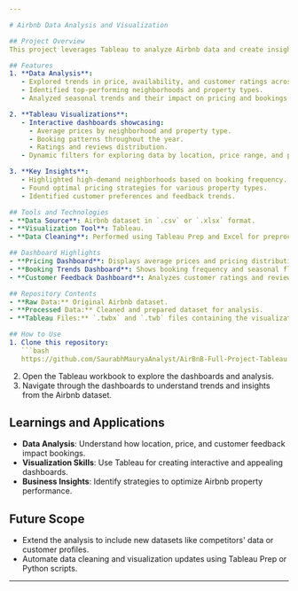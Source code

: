 ```yaml
---

# Airbnb Data Analysis and Visualization

## Project Overview
This project leverages Tableau to analyze Airbnb data and create insightful visualizations for business and customer decision-making. The analysis focuses on identifying trends, patterns, and actionable insights from the Airbnb dataset.

## Features
1. **Data Analysis**:
   - Explored trends in price, availability, and customer ratings across different locations.
   - Identified top-performing neighborhoods and property types.
   - Analyzed seasonal trends and their impact on pricing and bookings.

2. **Tableau Visualizations**:
   - Interactive dashboards showcasing:
     - Average prices by neighborhood and property type.
     - Booking patterns throughout the year.
     - Ratings and reviews distribution.
   - Dynamic filters for exploring data by location, price range, and property type.

3. **Key Insights**:
   - Highlighted high-demand neighborhoods based on booking frequency.
   - Found optimal pricing strategies for various property types.
   - Identified customer preferences and feedback trends.

## Tools and Technologies
- **Data Source**: Airbnb dataset in `.csv` or `.xlsx` format.
- **Visualization Tool**: Tableau.
- **Data Cleaning**: Performed using Tableau Prep and Excel for preprocessing the dataset.

## Dashboard Highlights
- **Pricing Dashboard**: Displays average prices and pricing distribution by neighborhood and property type.
- **Booking Trends Dashboard**: Shows booking frequency and seasonal fluctuations.
- **Customer Feedback Dashboard**: Analyzes customer ratings and reviews to identify top-performing properties.

## Repository Contents
- **Raw Data:** Original Airbnb dataset.
- **Processed Data:** Cleaned and prepared dataset for analysis.
- **Tableau Files:** `.twbx` and `.twb` files containing the visualizations and dashboards.

## How to Use
1. Clone this repository:
   ```bash
   https://github.com/SaurabhMauryaAnalyst/AirBnB-Full-Project-Tableau
   ```
2. Open the Tableau workbook to explore the dashboards and analysis.
3. Navigate through the dashboards to understand trends and insights from the Airbnb dataset.

## Learnings and Applications
- **Data Analysis**: Understand how location, price, and customer feedback impact bookings.
- **Visualization Skills**: Use Tableau for creating interactive and appealing dashboards.
- **Business Insights**: Identify strategies to optimize Airbnb property performance.

## Future Scope
- Extend the analysis to include new datasets like competitors' data or customer profiles.
- Automate data cleaning and visualization updates using Tableau Prep or Python scripts.

---
```

